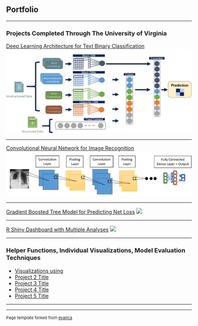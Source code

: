 ## Portfolio

---

### Projects Completed Through The University of Virginia

[Deep Learning Architecture for Text Binary Classification](/sample_page)
<img src="images/DeepLearningArchitectureImage.jpg?raw=true"/>

---
[Convolutional Neural Network for Image Recognition](https://github.com/jas2jn/CNN-for-Image-Recognition/)
<img src="images/CNNImage.jpg?raw=true"/>

---
[Gradient Boosted Tree Model for Predicting Net Loss](http://example.com/)
<img src="images/dummy_thumbnail.jpg?raw=true"/>

---
[R Shiny Dashboard with Multiple Analyses](http://example.com/)
<img src="images/dummy_thumbnail.jpg?raw=true"/>

---

### Helper Functions, Individual Visualizations, Model Evaluation Techniques

- [Visualizations using ](http://example.com/)
- [Project 2 Title](http://example.com/)
- [Project 3 Title](http://example.com/)
- [Project 4 Title](http://example.com/)
- [Project 5 Title](http://example.com/)

---




---
<p style="font-size:11px">Page template forked from <a href="https://github.com/evanca/quick-portfolio">evanca</a></p>
<!-- Remove above link if you don't want to attibute -->

